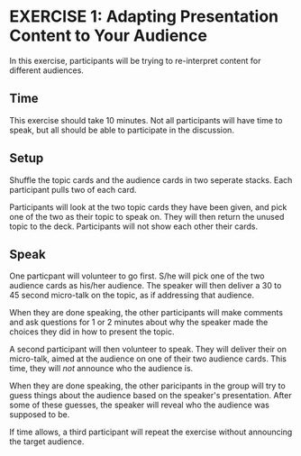 EXERCISE 1: Adapting Presentation Content to Your Audience
=======

In this exercise, participants will be trying to re-interpret content for different 
audiences. 

Time
----

This exercise should take 10 minutes.  Not all participants will have time
to speak, but all should be able to participate in the discussion.

Setup
----

Shuffle the topic cards and the audience cards in two seperate stacks.
Each participant pulls two of each card.

Participants will look at the two topic cards they have been given,
and pick one of the two as their topic to speak on.  They will then
return the unused topic to the deck.  Participants will not show
each other their cards.

Speak
-----

One particpant will volunteer to go first. S/he will pick one of the 
two audience cards as his/her audience. The speaker will then deliver
a 30 to 45 second micro-talk on the topic, as if addressing that 
audience.

When they are done speaking, the other participants will make comments
and ask questions for 1 or 2 minutes about why the speaker made the 
choices they did in how to present the topic.

A second participant will then volunteer to speak.
They will deliver their on micro-talk, aimed at the audience
on one of their two audience cards. This time, they will 
_not_ announce who the audience is.

When they are done speaking, the other paricipants in the group 
will try to guess things about the audience based on the speaker's
presentation. After some of these guesses, the speaker will reveal
who the audience was supposed to be.

If time allows, a third participant will repeat the exercise without
announcing the target audience.


